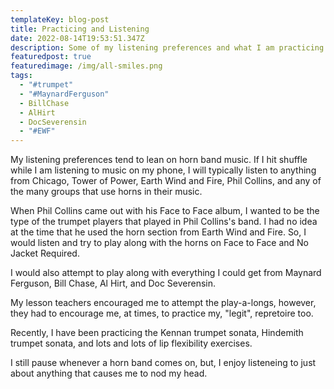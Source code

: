 ```yaml
---
templateKey: blog-post
title: Practicing and Listening
date: 2022-08-14T19:53:51.347Z
description: Some of my listening preferences and what I am practicing at the time.
featuredpost: true
featuredimage: /img/all-smiles.png
tags:
  - "#trumpet"
  - "#MaynardFerguson"
  - BillChase
  - AlHirt
  - DocSeverensin
  - "#EWF"
---
```

My listening preferences tend to lean on horn band music.  If I hit shuffle while I am listening to music on my phone, I will typically listen to anything from Chicago, Tower of Power, Earth Wind and Fire, Phil Collins, and any of the many groups that use horns in their music.  

When Phil Collins came out with his Face to Face album, I wanted to be the type of the trumpet players that played in Phil Collins's band.  I had no idea at the time that he used the horn section from Earth Wind and Fire.  So, I would listen and try to play along with the horns on Face to Face and No Jacket Required.  

I would also attempt to play along with everything I could get from Maynard Ferguson, Bill Chase, Al Hirt, and Doc Severensin.

My lesson teachers encouraged me to attempt the play-a-longs, however, they had to encourage me, at times, to practice my, "legit", repretoire too.  

Recently, I have been practicing the Kennan trumpet sonata, Hindemith trumpet sonata, and lots and lots of lip flexibility exercises.

I still pause whenever a horn band comes on, but, I enjoy listeneing to just about anything that causes me to nod my head.